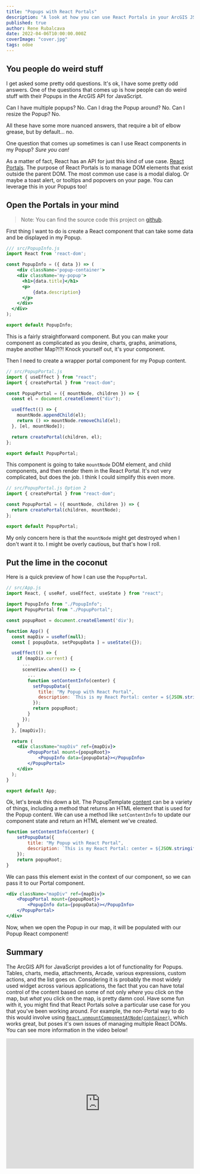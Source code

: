 ```yaml
---
title: "Popups with React Portals"
description: "A look at how you can use React Portals in your ArcGIS JSAPI Popups"
published: true
author: Rene Rubalcava
date: 2022-04-06T10:00:00.000Z
coverImage: "cover.jpg"
tags: odoe
---
```


## You people do weird stuff

I get asked some pretty odd questions. It's ok, I have some pretty odd answers. One of the questions that comes up is how people can do weird stuff with their Popups in the ArcGIS API for JavaScript.

Can I have multiple popups? No.
Can I drag the Popup around? No.
Can I resize the Popup? No.

All these have some more nuanced answers, that require a bit of elbow grease, but by default... no.

One question that comes up sometimes is can I use React components in my Popup? _Sure you can!_

As a matter of fact, React has an API for just this kind of use case. [React Portals](https://reactjs.org/docs/portals.html). The purpose of React Portals is to manage DOM elements that exist outside the parent DOM. The most common use case is a modal dialog. Or maybe a toast alert, or tooltips and popovers on your page. You can leverage this in your Popups too!

## Open the Portals in your mind

> Note: You can find the source code this project on [github](https://github.com/odoe/Popup-React-Content).

First thing I want to do is create a React component that can take some data and be displayed in my Popup.

```jsx
/// src/PopupInfo.js 
import React from 'react-dom';

const PopupInfo = ({ data }) => (
    <div className='popup-container'>
    <div className='my-popup'>
      <h1>{data.title}</h1>
      <p>
          {data.description}
      </p>
    </div>
  </div>
);

export default PopupInfo;
```

This is a fairly straightforward component. But you can make your component as complicated as you desire, charts, graphs, animations, maybe another Map?!?! Knock yourself out, it's your component.

Then I need to create a wrapper portal component for my Popup content.

```jsx
// src/PopupPortal.js 
import { useEffect } from "react";
import { createPortal } from "react-dom";

const PopupPortal = ({ mountNode, children }) => {
  const el = document.createElement("div");

  useEffect(() => {
    mountNode.appendChild(el);
    return () => mountNode.removeChild(el);
  }, [el, mountNode]);

  return createPortal(children, el);
};

export default PopupPortal;
```

This component is going to take `mountNode` DOM element, and child components, and then render them in the React Portal. It's not very complicated, but does the job. I think I could simplify this even more.

```jsx
// src/PopupPortal.js Option 2
import { createPortal } from "react-dom";

const PopupPortal = ({ mountNode, children }) => {
  return createPortal(children, mountNode);
};

export default PopupPortal;
```

My only concern here is that the `mountNode` might get destroyed when I don't want it to. I might be overly cautious, but that's how I roll.

## Put the lime in the coconut

Here is a quick preview of how I can use the `PopupPortal`.

```jsx
// src/App.js
import React, { useRef, useEffect, useState } from "react";

import PopupInfo from "./PopupInfo";
import PopupPortal from "./PopupPortal";

const popupRoot = document.createElement('div');

function App() {
  const mapDiv = useRef(null);
  const [ popupData, setPopupData ] = useState({});

  useEffect(() => {
    if (mapDiv.current) {
      ...
      sceneView.when(() => {
        ...
        function setContentInfo(center) {
          setPopupData({
            title: "My Popup with React Portal",
            description: `This is my React Portal: center = ${JSON.stringify(center.toJSON())}`,
          });
          return popupRoot;
        }
      });
    }
  }, [mapDiv]);

  return (
    <div className="mapDiv" ref={mapDiv}>
        <PopupPortal mount={popupRoot}>
            <PopupInfo data={popupData}></PopupInfo>
        </PopupPortal>
    </div>
  );
}

export default App;
```

Ok, let's break this down a bit. The PopupTemplate [content](https://developers.arcgis.com/javascript/latest/api-reference/esri-PopupTemplate.html#content) can be a variety of things, including a method that returns an HTML element that is used for the Popup content. We can use a method like `setContentInfo` to update our component state and return an HTML element we've created.

```jsx
function setContentInfo(center) {
    setPopupData({
        title: "My Popup with React Portal",
        description: `This is my React Portal: center = ${JSON.stringify(center.toJSON())}`,
    });
    return popupRoot;
}
```

We can pass this element exist in the context of our component, so we can pass it to our Portal component.

```jsx
<div className="mapDiv" ref={mapDiv}>
    <PopupPortal mount={popupRoot}>
        <PopupInfo data={popupData}></PopupInfo>
    </PopupPortal>
</div>
```

Now, when we open the Popup in our map, it will be populated with our Popup React component!

## Summary

The ArcGIS API for JavaScript provides a lot of functionality for Popups. Tables, charts, media, attachments, Arcade, various expressions, custom actions, and the list goes on. Considering it is probably the most widely used widget across various applications, the fact that you can have total control of the content based on some of not only _where_ you click on the map, but _what_ you click on the map, is pretty damn cool. Have some fun with it, you might find that React Portals solve a particular use case for you that you've been working around. For example, the non-Portal way to do this would involve using [`React.unmountComponentAtNode(container)`](https://reactjs.org/docs/react-dom.html#unmountcomponentatnode), which works great, but poses it's own issues of managing multiple React DOMs. You can see more information in the video below!

<iframe width="100%" height="350" src="https://www.youtube.com/embed/_Qqe7PH3be0" title="YouTube video player" frameborder="0" allow="accelerometer; autoplay; clipboard-write; encrypted-media; gyroscope; picture-in-picture" allowfullscreen></iframe>

